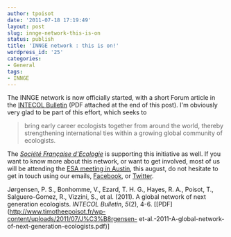 ```yaml
---
author: tpoisot
date: '2011-07-18 17:19:49'
layout: post
slug: innge-network-this-is-on
status: publish
title: 'INNGE network : this is on!'
wordpress_id: '25'
categories:
- General
tags:
- INNGE
---
```


The INNGE network is now officially started, with a short Forum article in the
[INTECOL Bulletin](http://www.intecol.net/) (PDF attached at the end of this
post). I'm obviously very glad to be part of this effort, which seeks to

> bring early career ecologists together from around the world, thereby
strengthening international ties within a growing global community of
ecologists.

The [_Société Française d'Ecologie_](http://www.sfecologie.org/) is supporting
this initiative as well. If you want to know more about this network, or want
to get involved, most of us will be attending the [ESA meeting in
Austin](http://www.esa.org/austin/), this august, do not hesitate to get in
touch using our emails,
[Facebook](http://www.facebook.com/groups/254873494526193), or
[Twitter](https://twitter.com/#!/inngecologist).

Jørgensen, P. S., Bonhomme, V., Ezard, T. H. G., Hayes, R. A., Poisot, T.,
Salguero-Gomez, R., Vizzini, S., et al. (2011). A global network of next
generation ecologists. _INTECOL Bulletin_, _5_(2), 4-6.
[[PDF](http://www.timotheepoisot.fr/wp-content/uploads/2011/07/J%C3%B8rgensen-
et-al.-2011-A-global-network-of-next-generation-ecologists.pdf)]


